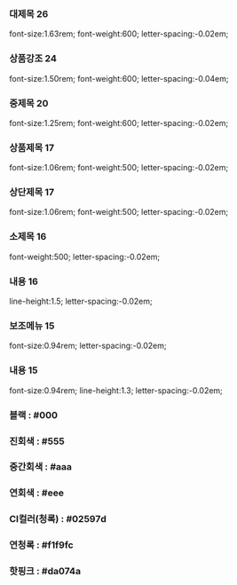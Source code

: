 ### 대제목 26
font-size:1.63rem; font-weight:600; letter-spacing:-0.02em;
### 상품강조 24
font-size:1.50rem; font-weight:600; letter-spacing:-0.04em;
### 중제목 20
font-size:1.25rem; font-weight:600; letter-spacing:-0.02em;
### 상품제목 17
font-size:1.06rem; font-weight:500; letter-spacing:-0.02em;
### 상단제목 17
font-size:1.06rem; font-weight:500; letter-spacing:-0.02em;
### 소제목 16
font-weight:500; letter-spacing:-0.02em;
### 내용 16
line-height:1.5; letter-spacing:-0.02em;
### 보조메뉴 15
font-size:0.94rem; letter-spacing:-0.02em;
### 내용 15
font-size:0.94rem; line-height:1.3; letter-spacing:-0.02em;

### 블랙 : #000
### 진회색 : #555
### 중간회색 : #aaa
### 연회색 : #eee
### CI컬러(청록) : #02597d
### 연청록 : #f1f9fc
### 핫핑크 : #da074a